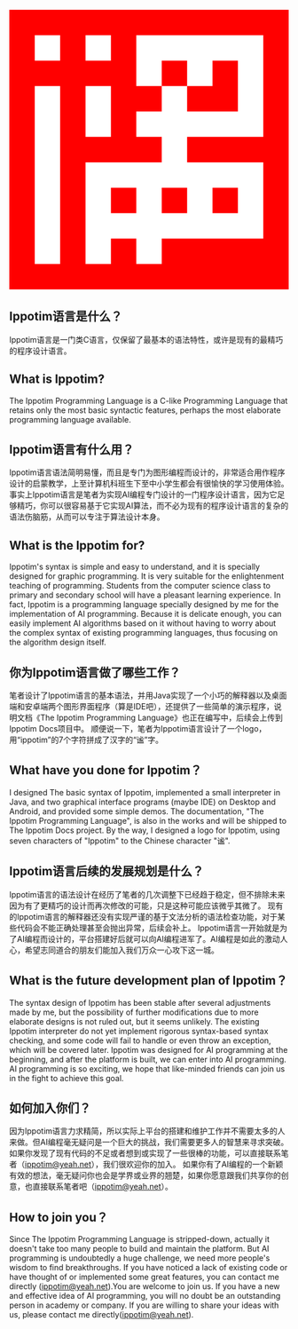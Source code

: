 ![Ippotim Logo](ippotim.png)
## Ippotim语言是什么？
  Ippotim语言是一门类C语言，仅保留了最基本的语法特性，或许是现有的最精巧的程序设计语言。
## What is Ippotim?
  The Ippotim Programming Language is a C-like Programming Language that retains only the most basic syntactic features, perhaps the most elaborate programming language available.

## Ippotim语言有什么用？
  Ippotim语言语法简明易懂，而且是专门为图形编程而设计的，非常适合用作程序设计的启蒙教学，上至计算机科班生下至中小学生都会有很愉快的学习使用体验。
  事实上Ippotim语言是笔者为实现AI编程专门设计的一门程序设计语言，因为它足够精巧，你可以很容易基于它实现AI算法，而不必为现有的程序设计语言的复杂的语法伤脑筋，从而可以专注于算法设计本身。
## What is the Ippotim for?
  Ippotim's syntax is simple and easy to understand, and it is specially designed for graphic programming. It is very suitable for the enlightenment teaching of programming. Students from the computer science class to primary and secondary school will have a pleasant learning experience.
  In fact, Ippotim is a programming language specially designed by me for the implementation of AI programming. Because it is delicate enough, you can easily implement AI algorithms based on it without having to worry about the complex syntax of existing programming languages, thus focusing on the algorithm design itself.

## 你为Ippotim语言做了哪些工作？
  笔者设计了Ippotim语言的基本语法，并用Java实现了一个小巧的解释器以及桌面端和安卓端两个图形界面程序（算是IDE吧），还提供了一些简单的演示程序，说明文档《The Ippotim Programming Language》也正在编写中，后续会上传到Ippotim Docs项目中。
  顺便说一下，笔者为Ippotim语言设计了一个logo，用“ippotim”的7个字符拼成了汉字的“谧”字。
## What have you done for Ippotim？
  I designed The basic syntax of Ippotim, implemented a small interpreter in Java, and two graphical interface programs (maybe IDE) on Desktop and Android, and provided some simple demos. The documentation, "The Ippotim Programming Language", is also in the works and will be shipped to The Ippotim Docs project.
  By the way, I designed a logo for Ippotim, using seven characters of "Ippotim" to the Chinese character "谧".

## Ippotim语言后续的发展规划是什么？
  Ippotim语言的语法设计在经历了笔者的几次调整下已经趋于稳定，但不排除未来因为有了更精巧的设计而再次修改的可能，只是这种可能应该微乎其微了。
  现有的Ippotim语言的解释器还没有实现严谨的基于文法分析的语法检查功能，对于某些代码会不能正确处理甚至会抛出异常，后续会补上。
  Ippotim语言一开始就是为了AI编程而设计的，平台搭建好后就可以向AI编程进军了。AI编程是如此的激动人心，希望志同道合的朋友们能加入我们万众一心攻下这一城。
## What is the future development plan of Ippotim？
  The syntax design of Ippotim has been stable after several adjustments made by me, but the possibility of further modifications due to more elaborate designs is not ruled out, but it seems unlikely.
  The existing Ippotim interpreter do not yet implement rigorous syntax-based syntax checking, and some code will fail to handle or even throw an exception, which will be covered later.
  Ippotim was designed for AI programming at the beginning, and after the platform is built, we can enter into AI programming. AI programming is so exciting, we hope that like-minded friends can join us in the fight to achieve this goal.

## 如何加入你们？
  因为Ippotim语言力求精简，所以实际上平台的搭建和维护工作并不需要太多的人来做。但AI编程毫无疑问是一个巨大的挑战，我们需要更多人的智慧来寻求突破。
  如果你发现了现有代码的不足或者想到或实现了一些很棒的功能，可以直接联系笔者（ippotim@yeah.net），我们很欢迎你的加入。
  如果你有了AI编程的一个新颖有效的想法，毫无疑问你也会是学界或业界的翘楚，如果你愿意跟我们共享你的创意，也直接联系笔者吧（ippotim@yeah.net）。
## How to join you？
  Since The Ippotim Programming Language is stripped-down, actually it doesn't take too many people to build and maintain the platform. But AI programming is undoubtedly a huge challenge, we need more people's wisdom to find breakthroughs.
  If you have noticed a lack of existing code or have thought of or implemented some great features, you can contact me directly (ippotim@yeah.net).You are welcome to join us.
  If you have a new and effective idea of AI programming, you will no doubt be an outstanding person in academy or company. If you are willing to share your ideas with us, please contact me directly(ippotim@yeah.net).
